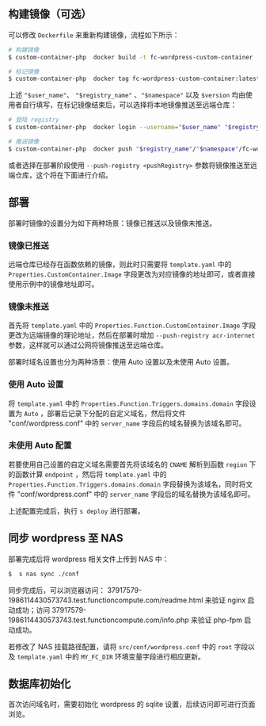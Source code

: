 
## 构建镜像（可选）

可以修改 `Dockerfile` 来重新构建镜像，流程如下所示：

```bash
# 构建镜像
$ custom-container-php  docker build -t fc-wordpress-custom-container  -f Dockerfile ./

# 标记镜像
$ custom-container-php  docker tag fc-wordpress-custom-container:latest "$registry_name"/"$namespace"/fc-wordpress-custom-container:"$version"
```

上述 `"$user_name"`、 `"$registry_name"` 、`"$namespace"` 以及 `$version` 均由使用者自行填写，在标记镜像结束后，可以选择将本地镜像推送至远端仓库：

```bash
# 登陆 registry
$ custom-container-php  docker login --username="$user_name" "$registry_name"

# 推送镜像
$ custom-container-php  docker push "$registry_name"/"$namespace"/fc-wordpress-custom-container:"$version"
```

或者选择在部署阶段使用 `--push-registry <pushRegistry>` 参数将镜像推送至远端仓库，这个将在下面进行介绍。

## 部署

部署时镜像的设置分为如下两种场景：镜像已推送以及镜像未推送。

### 镜像已推送

远端仓库已经存在函数依赖的镜像，则此时只需要将 `template.yaml` 中的 `Properties.CustomContainer.Image` 字段更改为对应镜像的地址即可，或者直接使用示例中的镜像地址即可。

### 镜像未推送

首先将 `template.yaml` 中的 `Properties.Function.CustomContainer.Image` 字段更改为远端镜像的理论地址，然后在部署时增加 `--push-registry acr-internet` 参数，这样就可以通过公网将镜像推送至远端仓库。

部署时域名设置也分为两种场景：使用 Auto 设置以及未使用 Auto 设置。

### 使用 Auto 设置

将 `template.yaml` 中的 `Properties.Function.Triggers.domains.domain` 字段设置为 `Auto` ，部署后记录下分配的自定义域名，然后将文件 "conf/wordpress.conf" 中的 `server_name` 字段后的域名替换为该域名即可。

### 未使用 Auto 配置

若要使用自己设置的自定义域名需要首先将该域名的 `CNAME` 解析到函数 `region` 下的函数计算 `endpoint` ，然后将 `template.yaml` 中的 `Properties.Function.Triggers.domains.domain` 字段替换为该域名，同时将文件 "conf/wordpress.conf" 中的 `server_name` 字段后的域名替换为该域名即可。

上述配置完成后，执行 `s deploy` 进行部署。

## 同步 wordpress 至 NAS

部署完成后将 wordpress 相关文件上传到 NAS 中：

```bash
$  s nas sync ./conf
```

同步完成后，可以浏览器访问： 37917579-1986114430573743.test.functioncompute.com/readme.html 来验证 nginx 启动成功；访问 37917579-1986114430573743.test.functioncompute.com/info.php 来验证 php-fpm 启动成功。

若修改了 NAS 挂载路径配置，请将 `src/conf/wordpress.conf` 中的 `root` 字段以及 `template.yaml` 中的 `MY_FC_DIR` 环境变量字段进行相应更新。

## 数据库初始化

首次访问域名时，需要初始化 wordpress 的 sqlite 设置，后续访问即可进行页面浏览。
